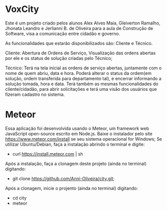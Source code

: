 # VoxCity

Este é um projeto criado pelos alunos Alex Alves Maia, Gleiverton Ramalho, Jhonata Leandro e Jerlianni B. de Oliveira para a aula de Construção de Software, visa a comunicação entre cidadão e governo.

As funcionalidades que estarão disponibilizados são: Cliente e Técnico.

Cliente: Abertura de Ordens de Serviço, Visualização das ordens abertas por ele e os status de solução criadas pelo Técnico;

Técnico: Terá na tela inicial as ordens de serviço abertas, juntamente com o nome de quem abriu, data e hora. Poderá alterar o status da ordem(em solução, ordem transferida para departamento tal), e encerrar informando a solução tomada, hora e data. Terá também as mesmas funcionalidades do cliente/cidadão, para abrir solicitações e terá uma visão dos usuários que fizeram cadastro no sistema.

# Meteor
Essa aplicação foi desenvolvida usando o Meteor, um framework web JavaScript open-source escrito em Node.js.
Baixe o instalador pelo site https://www.meteor.com/install se seu sistema operacional for Windows;
Se utilizar Ubuntu/Debian, faça a instalação abrindo o terminal e digite:
* curl https://install.meteor.com | sh

Após a instalação, faça a clonagem deste projeto (ainda no terminal) digitando:
* git clone https://github.com/Anni-Oliveira/city.git;

Após a clonagem, inicie o projento (ainda no terminal) digitando:
* cd city
* meteor
